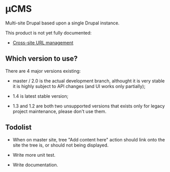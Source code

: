 # µCMS

Multi-site Drupal based upon a single Drupal instance.

This product is not yet fully documented:

 *  [Cross-site URL management](docs/url.md)

## Which version to use?

There are 4 major versions existing:

 *  master / 2.0 is the actual development branch, althought it is very stable
    it is highly subject to API changes (and UI works only partially);

 *  1.4 is latest stable version;

 *  1.3 and 1.2 are both two unsupported versions that exists only for legacy
    project maintenance, please don't use them.

## Todolist

 *  When on master site, tree "Add content here" action should link onto the
    site the tree is, or should not being displayed.

 *  Write more unit test.

 *  Write documentation.
